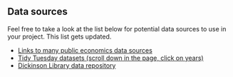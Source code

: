 ## Data sources ##

Feel free to take a look at the list below for potential data sources to use in your project. This list gets updated.

* [Links to many public economics data sources](https://www.amherst.edu/academiclife/departments/economics/resources)
* [Tidy Tuesday datasets (scroll down in the page, click on years)](https://github.com/rfordatascience/tidytuesday)
* [Dickinson Library data repository](https://libguides.dickinson.edu/dataanalytics)

